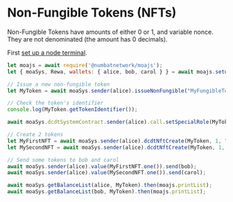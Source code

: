 # Non-Fungible Tokens (NFTs)

Non-Fungible Tokens have amounts of either 0 or 1, and variable nonce. They are not denominated (the amount has 0 decimals).

First [set up a node terminal](../../../../tutorial/src/interaction/interaction-basic.md).

```javascript
let moajs = await require('@numbatnetwork/moajs');
let { moaSys, Rewa, wallets: { alice, bob, carol } } = await moajs.setupInteractive("local-testnet");

// Issue a new non-fungible token
let MyToken = await moaSys.sender(alice).issueNonFungible("MyFungibleToken", "MYTOKEN");

// Check the token's identifier
console.log(MyToken.getTokenIdentifier());

await moaSys.dcdtSystemContract.sender(alice).call.setSpecialRole(MyToken, alice, "DCDTRoleNFTCreate");

// Create 2 tokens
let MyFirstNFT = await moaSys.sender(alice).dcdtNftCreate(MyToken, 1, "MyFirstNFT", 0, "", "", "https://example.com");
let MySecondNFT = await moaSys.sender(alice).dcdtNftCreate(MyToken, 1, "MySecondNFT", 0, "", "", "https://example.com");

// Send some tokens to bob and carol
await moaSys.sender(alice).value(MyFirstNFT.one()).send(bob);
await moaSys.sender(alice).value(MySecondNFT.one()).send(carol);

await moaSys.getBalanceList(alice, MyToken).then(moajs.printList);
await moaSys.getBalanceList(bob, MyToken).then(moajs.printList);
```
